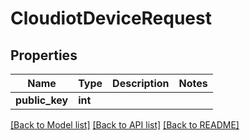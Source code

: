 # CloudiotDeviceRequest


## Properties
Name | Type | Description | Notes
------------ | ------------- | ------------- | -------------
**public_key** | **int** |  | 

[[Back to Model list]](../README.md#documentation-for-models) [[Back to API list]](../README.md#documentation-for-api-endpoints) [[Back to README]](../README.md)


